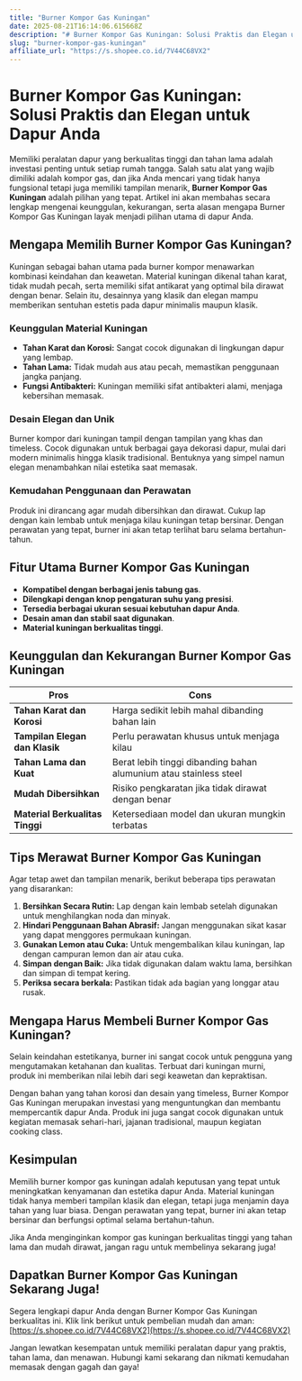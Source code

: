 ```yaml
---
title: "Burner Kompor Gas Kuningan"
date: 2025-08-21T16:14:06.615668Z
description: "# Burner Kompor Gas Kuningan: Solusi Praktis dan Elegan untuk Dapur Anda..."
slug: "burner-kompor-gas-kuningan"
affiliate_url: "https://s.shopee.co.id/7V44C68VX2"
---
```

# Burner Kompor Gas Kuningan: Solusi Praktis dan Elegan untuk Dapur Anda

Memiliki peralatan dapur yang berkualitas tinggi dan tahan lama adalah investasi penting untuk setiap rumah tangga. Salah satu alat yang wajib dimiliki adalah kompor gas, dan jika Anda mencari yang tidak hanya fungsional tetapi juga memiliki tampilan menarik, **Burner Kompor Gas Kuningan** adalah pilihan yang tepat. Artikel ini akan membahas secara lengkap mengenai keunggulan, kekurangan, serta alasan mengapa Burner Kompor Gas Kuningan layak menjadi pilihan utama di dapur Anda.

## Mengapa Memilih Burner Kompor Gas Kuningan?

Kuningan sebagai bahan utama pada burner kompor menawarkan kombinasi keindahan dan keawetan. Material kuningan dikenal tahan karat, tidak mudah pecah, serta memiliki sifat antikarat yang optimal bila dirawat dengan benar. Selain itu, desainnya yang klasik dan elegan mampu memberikan sentuhan estetis pada dapur minimalis maupun klasik.

### Keunggulan Material Kuningan

- **Tahan Karat dan Korosi:** Sangat cocok digunakan di lingkungan dapur yang lembap.
- **Tahan Lama:** Tidak mudah aus atau pecah, memastikan penggunaan jangka panjang.
- **Fungsi Antibakteri:** Kuningan memiliki sifat antibakteri alami, menjaga kebersihan memasak.

### Desain Elegan dan Unik

Burner kompor dari kuningan tampil dengan tampilan yang khas dan timeless. Cocok digunakan untuk berbagai gaya dekorasi dapur, mulai dari modern minimalis hingga klasik tradisional. Bentuknya yang simpel namun elegan menambahkan nilai estetika saat memasak.

### Kemudahan Penggunaan dan Perawatan

Produk ini dirancang agar mudah dibersihkan dan dirawat. Cukup lap dengan kain lembab untuk menjaga kilau kuningan tetap bersinar. Dengan perawatan yang tepat, burner ini akan tetap terlihat baru selama bertahun-tahun.

## Fitur Utama Burner Kompor Gas Kuningan

- **Kompatibel dengan berbagai jenis tabung gas**.
- **Dilengkapi dengan knop pengaturan suhu yang presisi**.
- **Tersedia berbagai ukuran sesuai kebutuhan dapur Anda**.
- **Desain aman dan stabil saat digunakan**.
- **Material kuningan berkualitas tinggi**.

## Keunggulan dan Kekurangan Burner Kompor Gas Kuningan

| **Pros** | **Cons** |
|--------------|--------------|
| **Tahan Karat dan Korosi** | Harga sedikit lebih mahal dibanding bahan lain |
| **Tampilan Elegan dan Klasik** | Perlu perawatan khusus untuk menjaga kilau |
| **Tahan Lama dan Kuat** | Berat lebih tinggi dibanding bahan alumunium atau stainless steel |
| **Mudah Dibersihkan** | Risiko pengkaratan jika tidak dirawat dengan benar |
| **Material Berkualitas Tinggi** | Ketersediaan model dan ukuran mungkin terbatas |

## Tips Merawat Burner Kompor Gas Kuningan

Agar tetap awet dan tampilan menarik, berikut beberapa tips perawatan yang disarankan:

1. **Bersihkan Secara Rutin:** Lap dengan kain lembab setelah digunakan untuk menghilangkan noda dan minyak.
2. **Hindari Penggunaan Bahan Abrasif:** Jangan menggunakan sikat kasar yang dapat menggores permukaan kuningan.
3. **Gunakan Lemon atau Cuka:** Untuk mengembalikan kilau kuningan, lap dengan campuran lemon dan air atau cuka.
4. **Simpan dengan Baik:** Jika tidak digunakan dalam waktu lama, bersihkan dan simpan di tempat kering.
5. **Periksa secara berkala:** Pastikan tidak ada bagian yang longgar atau rusak.

## Mengapa Harus Membeli Burner Kompor Gas Kuningan?

Selain keindahan estetikanya, burner ini sangat cocok untuk pengguna yang mengutamakan ketahanan dan kualitas. Terbuat dari kuningan murni, produk ini memberikan nilai lebih dari segi keawetan dan kepraktisan.

Dengan bahan yang tahan korosi dan desain yang timeless, Burner Kompor Gas Kuningan merupakan investasi yang menguntungkan dan membantu mempercantik dapur Anda. Produk ini juga sangat cocok digunakan untuk kegiatan memasak sehari-hari, jajanan tradisional, maupun kegiatan cooking class.

## Kesimpulan

Memilih burner kompor gas kuningan adalah keputusan yang tepat untuk meningkatkan kenyamanan dan estetika dapur Anda. Material kuningan tidak hanya memberi tampilan klasik dan elegan, tetapi juga menjamin daya tahan yang luar biasa. Dengan perawatan yang tepat, burner ini akan tetap bersinar dan berfungsi optimal selama bertahun-tahun.

Jika Anda menginginkan kompor gas kuningan berkualitas tinggi yang tahan lama dan mudah dirawat, jangan ragu untuk membelinya sekarang juga!

## Dapatkan Burner Kompor Gas Kuningan Sekarang Juga!

Segera lengkapi dapur Anda dengan Burner Kompor Gas Kuningan berkualitas ini. Klik link berikut untuk pembelian mudah dan aman: [https://s.shopee.co.id/7V44C68VX2](https://s.shopee.co.id/7V44C68VX2)

Jangan lewatkan kesempatan untuk memiliki peralatan dapur yang praktis, tahan lama, dan menawan. Hubungi kami sekarang dan nikmati kemudahan memasak dengan gagah dan gaya!